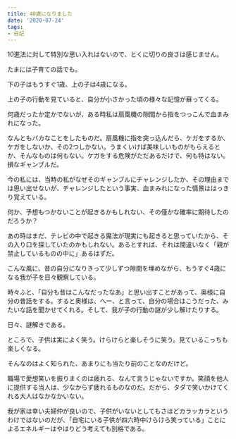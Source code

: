```yaml
---
title: 40歳になりました
date: '2020-07-24'
tags:
- 日記
---
```


10進法に対して特別な思い入れはないので、とくに切りの良さは感じません。

たまには子育ての話でも。

下の子はもうすぐ1歳、上の子は4歳になる。

上の子の行動を見ていると、自分が小さかった頃の様々な記憶が蘇ってくる。

何歳だったか定かでないが、ある時私は扇風機の隙間から指をつっこんで血まみれになった。

なんともバカなことをしたものだ。扇風機に指を突っ込んだら、ケガをするか、ケガをしないか、その2つしかない。うまくいけば美味しいものがもらえるとか、そんなものは何もない。ケガをする危険がただあるだけで、何も特はない。損なギャンブルだ。

今の私には、当時の私がなぜそのギャンブルにチャレンジしたか、その理由までは思い出せないが、チャレンジしたという事実、血まみれになった情景ははっきり覚えている。

何か、予想もつかないことが起きるかもしれない、その僅かな確率に期待したのだろうか？

あの時はまだ、テレビの中で起きる魔法が現実にも起きると思っていたから、その入り口を探していたのかもしれない。あるとすれば、それは間違いなく「親が禁止しているものの中に」あるはずだ。

こんな風に、昔の自分になりきって少しずつ隙間を埋めながら、もうすぐ4歳になる我が子を日々観察している。

時々ふと、「自分も昔はこんなだったなあ」と思い出すことがあって、奥様に自分の昔話をする。すると奥様は、へー、と言って、自分の場合はこうだった、みたいな話を聞かせてくれる。そして、我が子の行動の謎が少し解けたりする。

日々、謎解きである。

ところで、子供は実によく笑う。けらけらと楽しそうに笑う。見ているこっちも楽しくなる。

そんなのはよく知られた、あまりにも当たり前のことなのだけど。

職場で愛想笑いを振りまくのは疲れる、なんて言うじゃないですか。笑顔を他人に提供する当人は、少なからず疲れるものなのだ。だから、タダで笑いかけてくれる大人はなかなかいない。

我が家は幸い夫婦仲が良いので、子供がいないとしてもさほどカラッカラというわけではないのだが、「自宅にいる子供が四六時中けらけら笑っている」ことによるエネルギーはやはりどう考えても別格である。
